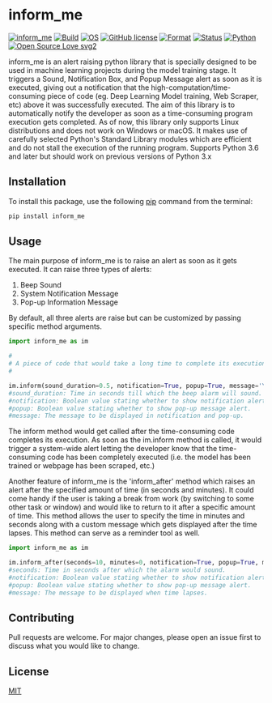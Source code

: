 # inform_me 

[![inform_me](https://img.shields.io/badge/release-v0.1.1-993BD8.svg)](https://shields.io/)
[![Build](https://img.shields.io/badge/Build-Passing-1abc9c.svg)](https://shields.io/)
[![OS](https://img.shields.io/badge/OS-Linux-1abb0c.svg)](https://shields.io/)
[![GitHub license](https://img.shields.io/github/license/Naereen/StrapDown.js.svg)](https://github.com/Naereen/StrapDown.js/blob/master/LICENSE)
[![Format](https://img.shields.io/badge/Format-Wheel-709DF6.svg)](https://shields.io/)
[![Status](https://img.shields.io/badge/Status-Stable-1abc9c.svg)](https://shields.io/)
[![Python](https://img.shields.io/badge/Python-3.6-E11E1E.svg)](https://shields.io/)
[![Open Source Love svg2](https://badges.frapsoft.com/os/v2/open-source.svg?v=103)](https://github.com/ellerbrock/open-source-badges/)


inform_me is an alert raising python library that is specially designed to be used in machine learning projects during the model training stage. It triggers a Sound, Notification Box, and Popup Message alert as soon as it is executed, giving out a notification that the high-computation/time-consuming piece of code (eg. Deep Learning Model training, Web Scraper, etc) above it was successfully executed. The aim of this library is to automatically notify the developer as soon as a time-consuming program execution gets completed. As of now, this library only supports Linux distributions and does not work on Windows or macOS. It makes use of carefully selected Python's Standard Library modules which are efficient and do not stall the execution of the running program. Supports Python 3.6 and later but should work on previous versions of Python 3.x

## Installation

To install this package, use the following [pip](https://pypi.org/project/inform-me/) command from the terminal:

```bash
pip install inform_me
```

## Usage

The main purpose of inform_me is to raise an alert as soon as it gets executed. It can raise three types of alerts:
1. Beep Sound
2. System Notification Message
3. Pop-up Information Message

By default, all three alerts are raise but can be customized by passing specific method arguments. 

```python
import inform_me as im

#
# A piece of code that would take a long time to complete its execution.
#

im.inform(sound_duration=0.5, notification=True, popup=True, message='Your process has completed!')
#sound_duration: Time in seconds till which the beep alarm will sound.
#notification: Boolean value stating whether to show notification alert.
#popup: Boolean value stating whether to show pop-up message alert.
#message: The message to be displayed in notification and pop-up.
```
The inform method would get called after the time-consuming code completes its execution. As soon as the im.inform method is called, it would trigger a system-wide alert letting the developer know that the time-consuming code has been completely executed (i.e. the model has been trained or webpage has been scraped, etc.)

Another feature of inform_me is the 'inform_after' method which raises an alert after the specified amount of time (in seconds and minutes). It could come handy if the user is taking a break from work (by switching to some other task or window) and would like to return to it after a specific amount of time. This method allows the user to specify the time in minutes and seconds along with a custom message which gets displayed after the time lapses. This method can serve as a reminder tool as well.
```python
import inform_me as im

im.inform_after(seconds=10, minutes=0, notification=True, popup=True, message=None):
#seconds: Time in seconds after which the alarm would sound.
#notification: Boolean value stating whether to show notification alert.
#popup: Boolean value stating whether to show pop-up message alert.
#message: The message to be displayed when time lapses.
```

## Contributing

Pull requests are welcome. For major changes, please open an issue first to discuss what you would like to change.

## License
[MIT](https://choosealicense.com/licenses/mit/)


